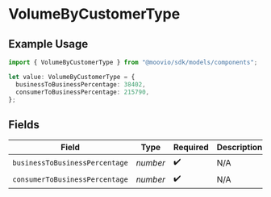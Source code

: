 # VolumeByCustomerType

## Example Usage

```typescript
import { VolumeByCustomerType } from "@moovio/sdk/models/components";

let value: VolumeByCustomerType = {
  businessToBusinessPercentage: 38402,
  consumerToBusinessPercentage: 215790,
};
```

## Fields

| Field                          | Type                           | Required                       | Description                    |
| ------------------------------ | ------------------------------ | ------------------------------ | ------------------------------ |
| `businessToBusinessPercentage` | *number*                       | :heavy_check_mark:             | N/A                            |
| `consumerToBusinessPercentage` | *number*                       | :heavy_check_mark:             | N/A                            |